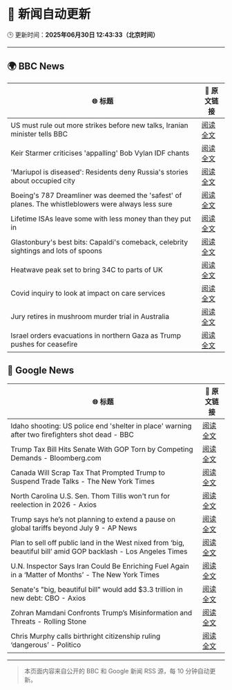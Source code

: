 # 🧠 新闻自动更新

🕒 更新时间：**2025年06月30日 12:43:33（北京时间）**

---

## 🌍 BBC News

| 🌐 标题 | 🔗 原文链接 |
|--------|-------------|
| US must rule out more strikes before new talks, Iranian minister tells BBC | [阅读全文](https://www.bbc.com/news/articles/c20r18x8x05o) |
| Keir Starmer criticises 'appalling' Bob Vylan IDF chants | [阅读全文](https://www.bbc.com/news/articles/c33514nryy1o) |
| 'Mariupol is diseased': Residents deny Russia's stories about occupied city | [阅读全文](https://www.bbc.com/news/articles/cq6912mqp1go) |
| Boeing's 787 Dreamliner was deemed the 'safest' of planes. The whistleblowers were always less sure | [阅读全文](https://www.bbc.com/news/articles/cwyq7vgq2e5o) |
| Lifetime ISAs leave some with less money than they put in | [阅读全文](https://www.bbc.com/news/articles/c93kgye03j9o) |
| Glastonbury's best bits: Capaldi's comeback, celebrity sightings and lots of spoons | [阅读全文](https://www.bbc.com/news/articles/c0l4033xe22o) |
| Heatwave peak set to bring 34C to parts of UK | [阅读全文](https://www.bbc.com/news/articles/c89epj8pd9zo) |
| Covid inquiry to look at impact on care services | [阅读全文](https://www.bbc.com/news/articles/c62dg6xvy6no) |
| Jury retires in mushroom murder trial in Australia | [阅读全文](https://www.bbc.com/news/articles/cn86y31vql5o) |
| Israel orders evacuations in northern Gaza as Trump pushes for ceasefire | [阅读全文](https://www.bbc.com/news/articles/ckg54klnyy3o) |

## 📰 Google News

| 🌐 标题 | 🔗 原文链接 |
|--------|-------------|
| Idaho shooting: US police end 'shelter in place' warning after two firefighters shot dead - BBC | [阅读全文](https://news.google.com/rss/articles/CBMiVEFVX3lxTE16QXRrM21hX1FPakRRY1BDVVk2S21WS1g1Y3dod3QzWmFkOTVpVVVlTkdoeS14Q1ROX2pndW8wbnJpdmU3QTAwWHM4UTRpaGJlT2FfVg?oc=5) |
| Trump Tax Bill Hits Senate With GOP Torn by Competing Demands - Bloomberg.com | [阅读全文](https://news.google.com/rss/articles/CBMisgFBVV95cUxNTHljM3lqSVNnbXBuT0J5NWhYNE81c0R6RG44Z1QxZUs1cFJlUXgtZS1DaUM4Rm53cjFGaHk0UkN0WXYwNlVXTWExMm0wZmNHcVRZTUVaY0NZU0htalEwZFVQeTZ6SWl6c05BUGp1b1E2NVhOcHo0czRjekVVVDNfX1Nmb3JFMFdJWVJLSTBnbGJDZzRVN0l3ZmdBTGpkelVRdlBNdmEtUG1uOXBQQTFvMnln?oc=5) |
| Canada Will Scrap Tax That Prompted Trump to Suspend Trade Talks - The New York Times | [阅读全文](https://news.google.com/rss/articles/CBMihgFBVV95cUxOZHJfUWJpdkFlY05MQzBlY2w2T3dvaTR4SnR4alNrVi1CZXVfa1VGdmcyalFBNlpRYl9GNnhIenN3ZzhuTGJkbWV0Rml6Y3A2a0RiS3lKWjVOSFF4czRmZHZ6R1hWYTNjSjBPYWVoc0ptV2VmbnM1M3NNWWJzVVp5MkRTS0NQUQ?oc=5) |
| North Carolina U.S. Sen. Thom Tillis won't run for reelection in 2026 - Axios | [阅读全文](https://news.google.com/rss/articles/CBMifkFVX3lxTE5CVGMwWVF2U2dpeVRMSjJYc0V4a1hmd0hxZnBJWVVRU0hpYUFPZ3VJSVliSjNEc2g3eDFGTXlwcTRjcDhWbmkxWTY3Z25tM0h5ZHdVblc3T2VOVjI3XzRYV2hHQlBKeWtHaS1HVDFLbE10LVdaZ2VJN3pzSnFtUQ?oc=5) |
| Trump says he’s not planning to extend a pause on global tariffs beyond July 9 - AP News | [阅读全文](https://news.google.com/rss/articles/CBMirgFBVV95cUxORTFySDVpVlBydGQ5YlZlOVBwdDhaS2xpOFZJWEU5d185U2VIRWVQeGthUlY0MGtpWUp3V083aGhoak9IQjIzQWVzZlhQc2laa3BvRTZlRFpna2tFWV9sbVZpV3hkWDJlaVNORkIyeVUxcmY0V083YkhNZE1INmpKNlhiRldYS2toNW5hYzlPaTZtRHdQWDhJSGxFM09ub1ZjcHdFMkpSU3QwSlJtd3c?oc=5) |
| Plan to sell off public land in the West nixed from ‘big, beautiful bill’ amid GOP backlash - Los Angeles Times | [阅读全文](https://news.google.com/rss/articles/CBMiuAFBVV95cUxNYUpkWjlMdWsxMGdXRk9NMlNNTnJ4TjRGSVhoNWRQQ0hwYTdrWmJCSmNwM21iRWNtU096LWN5MUNXSmtiV0FFUkNrYUowY0NOTUJybWt2c3dlYl82Tm9pQTdCRWE2SmZLaE1WYjFpbTkxN1FYdHNRUkFfLUMxODJvZDJFTk16djNpVnZfQnB6UENUSUlQY2NhWGpYNUNOV1dVTFJKeVczQzlkS3h1Y3k0REwtS3l1NGlD?oc=5) |
| U.N. Inspector Says Iran Could Be Enriching Fuel Again in a ‘Matter of Months’ - The New York Times | [阅读全文](https://news.google.com/rss/articles/CBMijwFBVV95cUxQdzhyQ2Yxa2JieHR5WGhoUGNRMWU0UC1jcktfampCZXNvdDBXUmZmcjVJeW1LS1RoaFJvNzcxS1Q0TF9BY2ctdnNPTWJiaUJybm5WR2N5TkFXVGc2QzdNaVBSU2xkNFg3dkFkWGlhS3ExRHlkS1ktaE5OeUJwNzhndnhjamJIUXhFSkRKbzVhOA?oc=5) |
| Senate's "big, beautiful bill" would add $3.3 trillion in new debt: CBO - Axios | [阅读全文](https://news.google.com/rss/articles/CBMifEFVX3lxTE1CMUtBSGxZUTUtc1hUVm9iZVljRmhzUDhyTGVQTWE2dU5WMl9WQ2tib1lsdFpKOWFDZjJRYXNEVWJPM1Zqa2hZLUozTkxZbDZrWnhpMV9TZWpfUmJiN2RDNnR0bGFyMVFTOGFRX1MtNkNHamVRc2RiRWNTUkM?oc=5) |
| Zohran Mamdani Confronts Trump’s Misinformation and Threats - Rolling Stone | [阅读全文](https://news.google.com/rss/articles/CBMimgFBVV95cUxQcUp6U1Y2eUZncXVRTDB5eGtFajRrLXRZTlBXenFneC1OSnExLXV5RWg2TzZMWTBRd3VjZlB2ZDE2enpuSUp3dnM2d3hwV295YW5URk0zN1ZzSG5fT0FtOE9ZNUJxM0lQME5neWs5WTU1R0pFVlB2ZHI0MlpYVFIzRy1RT2xxX0kwZ2dpYVhNc0VsVHIwbU1YdzJR?oc=5) |
| Chris Murphy calls birthright citizenship ruling ‘dangerous’ - Politico | [阅读全文](https://news.google.com/rss/articles/CBMiogFBVV95cUxQaUN2SjNrbUM1RXVwclJ2NzhBcU9iQXhqdlZWd25fSFppWUZnYkxXY1lPU2hKZ2FIRFBaLWFNVF9LbmlIa2hqT1dHalFubmRMTjNoWDRMZ2hvbnlyUmEyeEdFMjgwMkQ0clJ6c2lzY0tvZG04SkNaSHhoZDlKVnZPaElPMmdGZC1CRDZ5dG51UHlFTFh0V0g5enk3c0NWd1NMakE?oc=5) |

---
> 本页面内容来自公开的 BBC 和 Google 新闻 RSS 源，每 10 分钟自动更新。